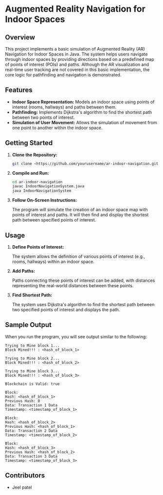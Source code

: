 # Augmented Reality Navigation for Indoor Spaces

## Overview

This project implements a basic simulation of Augmented Reality (AR) Navigation for Indoor Spaces in Java. The system helps users navigate through indoor spaces by providing directions based on a predefined map of points of interest (POIs) and paths. Although the AR visualization and real-time user tracking are not covered in this basic implementation, the core logic for pathfinding and navigation is demonstrated.

## Features

- **Indoor Space Representation:** Models an indoor space using points of interest (rooms, hallways) and paths between them.
- **Pathfinding:** Implements Dijkstra's algorithm to find the shortest path between two points of interest.
- **Simulation of User Movement:** Allows the simulation of movement from one point to another within the indoor space.

## Getting Started

1. **Clone the Repository:**
    
    ```bash
    git clone <https://github.com/yourusername/ar-indoor-navigation.git>
    
    ```
    
2. **Compile and Run:**
    
    ```bash
    cd ar-indoor-navigation
    javac IndoorNavigationSystem.java
    java IndoorNavigationSystem
    
    ```
    
3. **Follow On-Screen Instructions:**
    
    The program will simulate the creation of an indoor space map with points of interest and paths. It will then find and display the shortest path between specified points of interest.
    

## Usage

1. **Define Points of Interest:**
    
    The system allows the definition of various points of interest (e.g., rooms, hallways) within an indoor space.
    
2. **Add Paths:**
    
    Paths connecting these points of interest can be added, with distances representing the real-world distances between these points.
    
3. **Find Shortest Path:**
    
    The system uses Dijkstra's algorithm to find the shortest path between two specified points of interest and displays the path.
    

## Sample Output

When you run the program, you will see output similar to the following:

```
Trying to Mine block 1...
Block Mined!!! : <hash_of_block_1>

Trying to Mine block 2...
Block Mined!!! : <hash_of_block_2>

Trying to Mine block 3...
Block Mined!!! : <hash_of_block_3>

Blockchain is Valid: true

Block:
Hash: <hash_of_block_1>
Previous Hash: 0
Data: Transaction 1 Data
Timestamp: <timestamp_of_block_1>

Block:
Hash: <hash_of_block_2>
Previous Hash: <hash_of_block_1>
Data: Transaction 2 Data
Timestamp: <timestamp_of_block_2>

Block:
Hash: <hash_of_block_3>
Previous Hash: <hash_of_block_2>
Data: Transaction 3 Data
Timestamp: <timestamp_of_block_3>

```

## Contributors

- Jeel patel
